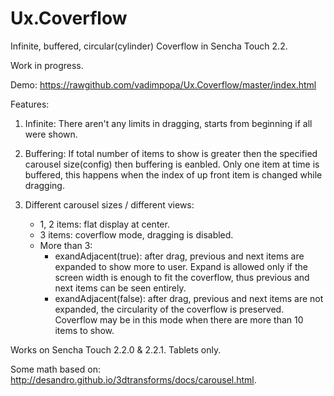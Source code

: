 Ux.Coverflow
============

Infinite, buffered, circular(cylinder) Coverflow in Sencha Touch 2.2.

Work in progress.

Demo: https://rawgithub.com/vadimpopa/Ux.Coverflow/master/index.html

Features:

1. Infinite:
	There aren't any limits in dragging, starts from beginning if all were shown.

2. Buffering:
	If total number of items to show is greater then the specified carousel size(config) then buffering is eanbled. Only one item at time is buffered, this happens when the index of up front item is changed while dragging.

3. Different carousel sizes / different views:
	- 1, 2 items: flat display at center.
	- 3 items: coverflow mode, dragging is disabled.
	- More than 3:
		- exandAdjacent(true): after drag, previous and next items are expanded to show more to user. Expand is allowed only if the screen width is enough to fit the coverflow, thus previous and next items can be seen entirely.
		- exandAdjacent(false): after drag, previous and next items are not expanded, the circularity of the coverflow is preserved. Coverflow may be in this mode when there are more than 10 items to show.
  
Works on Sencha Touch 2.2.0 & 2.2.1.
Tablets only.

Some math based on: http://desandro.github.io/3dtransforms/docs/carousel.html.

